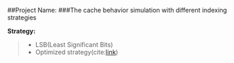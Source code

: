 ##Project Name: 
###The cache behavior simulation with different indexing strategies

**Strategy:**
>* LSB(Least Significant Bits)
>* Optimized strategy(cite:[link](https://dl.acm.org/doi/10.1145/1124713.1124715))